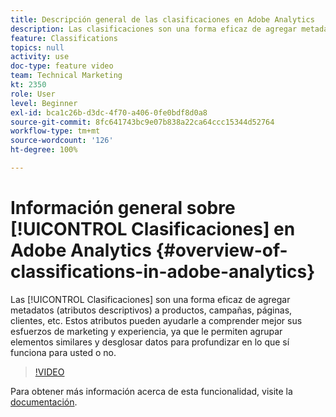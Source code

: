 ```yaml
---
title: Descripción general de las clasificaciones en Adobe Analytics
description: Las clasificaciones son una forma eficaz de agregar metadatos (atributos descriptivos) a sus productos, campañas, páginas, clientes y mucho más. Estos atributos pueden ayudarle a comprender mejor sus esfuerzos de marketing y experiencia, ya que le permiten agrupar elementos similares y desglosar datos para profundizar en lo que sí funciona para usted o no.
feature: Classifications
topics: null
activity: use
doc-type: feature video
team: Technical Marketing
kt: 2350
role: User
level: Beginner
exl-id: bca1c26b-d3dc-4f70-a406-0fe0bdf8d0a8
source-git-commit: 8fc641743bc9e07b838a22ca64ccc15344d52764
workflow-type: tm+mt
source-wordcount: '126'
ht-degree: 100%

---
```


# Información general sobre [!UICONTROL Clasificaciones] en Adobe Analytics {#overview-of-classifications-in-adobe-analytics}

Las [!UICONTROL Clasificaciones] son una forma eficaz de agregar metadatos (atributos descriptivos) a productos, campañas, páginas, clientes, etc. Estos atributos pueden ayudarle a comprender mejor sus esfuerzos de marketing y experiencia, ya que le permiten agrupar elementos similares y desglosar datos para profundizar en lo que sí funciona para usted o no.

>[!VIDEO](https://video.tv.adobe.com/v/16853/?quality=12&learn=on)

Para obtener más información acerca de esta funcionalidad, visite la [documentación](https://experienceleague.adobe.com/docs/analytics/components/classifications/c-classifications.html?lang=es).
